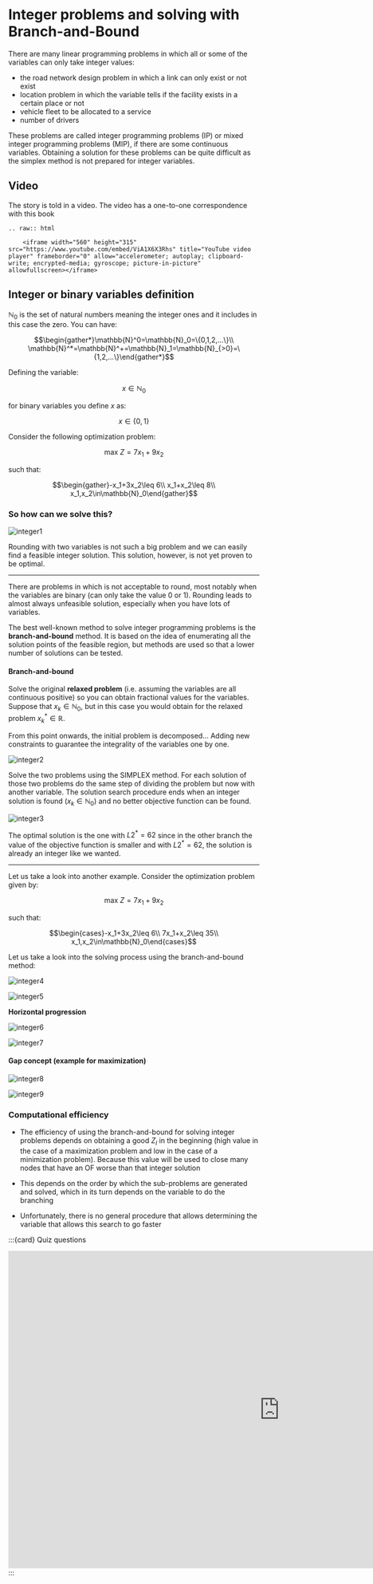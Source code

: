 # Integer problems and solving with Branch-and-Bound

There are many linear programming problems in which all or some of the variables can only take integer values:

* the road network design problem in which a link can only exist or not exist
* location problem in which the variable tells if the facility exists in a certain place or not
* vehicle fleet to be allocated to a service
* number of drivers

These problems are called integer programming problems (IP) or mixed integer programming problems (MIP), if there are some continuous variables. Obtaining a solution for these problems can be quite difficult as the simplex method is not prepared for integer variables.

## Video

The story is told  in a video. The video has a one-to-one correspondence with this book

```{eval-rst}
.. raw:: html

    <iframe width="560" height="315" src="https://www.youtube.com/embed/ViA1X6X3Rhs" title="YouTube video player" frameborder="0" allow="accelerometer; autoplay; clipboard-write; encrypted-media; gyroscope; picture-in-picture" allowfullscreen></iframe>
```

## Integer or binary variables definition

$\mathbb{N}_0$ is the set of natural numbers meaning the integer ones and it includes in this case the zero. You can have:

$$\begin{gather*}\mathbb{N}^0=\mathbb{N}_0=\{0,1,2,...\}\\ \mathbb{N}^*=\mathbb{N}^+=\mathbb{N}_1=\mathbb{N}_{>0}=\{1,2,...\}\end{gather*}$$

Defining the variable:

$$x\in\mathbb{N}_0$$

for binary variables you define $x$ as:

$$x\in\{0,1\}$$

Consider the following optimization problem:

$$\text{max }Z=7x_1+9x_2$$

such that:

$$\begin{gather}-x_1+3x_2\leq 6\\ x_1+x_2\leq 8\\ x_1,x_2\in\mathbb{N}_0\end{gather}$$

### So how can we solve this?

![integer1](./figs/integer1.png)

Rounding with two variables is not such a big problem and we can easily find a feasible integer solution. This solution, however, is not yet proven to be optimal.

---

There are problems in which is not acceptable to round, most notably when the variables are binary (can only take the value 0 or 1). Rounding leads to almost always unfeasible solution, especially when you have lots of variables.

The best well-known method to solve integer programming problems is the **branch-and-bound** method. It is based on the idea of enumerating all the solution points of the feasible region, but methods are used so that a lower number of solutions can be tested.

#### Branch-and-bound

Solve the original **relaxed problem** (i.e. assuming the variables are all continuous positive) so you can obtain fractional values for the variables. Suppose that $x_k\in\mathbb{N}_0$, but in this case you would obtain for the relaxed problem $x_k^*\in\mathbb{R}$.

From this point onwards, the initial problem is decomposed... Adding new constraints to guarantee the integrality of the variables one by one.

![integer2](./figs/integer2.png)

Solve the two problems using the SIMPLEX method. For each solution of those two problems do the same step of dividing the problem but now with another variable. The solution search procedure ends when an integer solution is found ($x_k\in\mathbb{N}_0$) and no better objective function can be found.

![integer3](./figs/integer3.png)

The optimal solution is the one with $L2^*=62$ since in the other branch the value of the objective function is smaller and with $L2^*=62$, the solution is already an integer like we wanted.

---

Let us take a look into another example. Consider the optimization problem given by:

$$\text{max }Z=7x_1+9x_2$$

such that:

$$\begin{cases}-x_1+3x_2\leq 6\\ 7x_1+x_2\leq 35\\ x_1,x_2\in\mathbb{N}_0\end{cases}$$

Let us take a look into the solving process using the branch-and-bound method:

![integer4](./figs/integer4.png)

![integer5](./figs/integer5.png)

**Horizontal progression**

![integer6](./figs/integer6.png)

![integer7](./figs/integer7.png)

#### Gap concept (example for maximization)

![integer8](./figs/integer8.png)

![integer9](./figs/integer9.png)

### Computational efficiency

* The efficiency of using the branch-and-bound for solving integer problems depends on obtaining a good $Z_I$ in the beginning (high value in the case of a maximization problem and low in the case of a minimization problem). Because this value will be used to close many nodes that have an OF worse than that integer solution

* This depends on the order by which the sub-problems are generated and solved, which in its turn depends on the variable to do the branching

* Unfortunately, there is no general procedure that allows determining the variable that allows this search to go faster

:::{card} Quiz questions
<iframe src="https://tudelft.h5p.com/content/1292123858535891397/embed" aria-label="2_3_4_1_branch_and_bound" width="1088" height="637" frameborder="0" allowfullscreen="allowfullscreen" allow="autoplay *; geolocation *; microphone *; camera *; midi *; encrypted-media *"></iframe><script src="https://tudelft.h5p.com/js/h5p-resizer.js" charset="UTF-8"></script>
:::